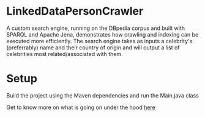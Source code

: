 # LinkedDataPersonCrawler
A custom search engine, running on the DBpedia corpus and built with SPARQL and Apache Jena, demonstrates how crawling and indexing can be executed more efficiently.
The search engine takes as inputs a celebrity's (preferrably) name and their country of origin and will output a list of celebrities most related/associated with them.

# Setup

Build the project using the Maven dependencies and run the Main.java class

Get to know more on what is going on under the hood <a href=https://github.com/aresxs91/LinkedDataPersonCrawler/blob/master/Linked_Data_Person_Search_Engine_31482318.pdf>here</a>
